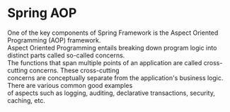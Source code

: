 # Spring AOP
One of the key components of Spring Framework is the Aspect Oriented Programming (AOP) framework.<br/>
Aspect Oriented Programming entails breaking down program logic into distinct parts called so-called concerns. <br/>
The functions that span multiple points of an application are called cross-cutting concerns. These cross-cutting <br/>
concerns are conceptually separate from the application's business logic. There are various common good examples <br/>
of aspects such as logging, auditing, declarative transactions, security, caching, etc.<br/>

